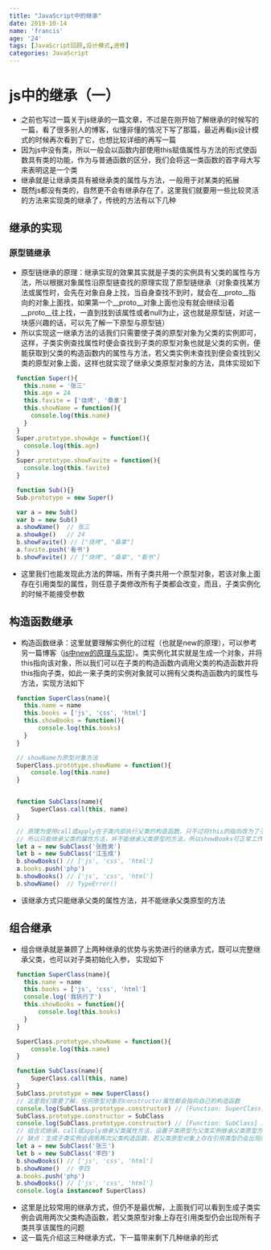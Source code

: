 ```yaml
---
title: "JavaScript中的继承"
date: 2019-10-14
name: 'francis'
age: '24'
tags: [JavaScript回顾,设计模式,进修]
categories: JavaScript
---
```


# js中的继承（一）

- 之前也写过一篇关于js继承的一篇文章，不过是在刚开始了解继承的时候写的一篇，看了很多别人的博客，似懂非懂的情况下写了那篇，最近再看js设计模式的时候再次看到了它，也想比较详细的再写一篇
- 因为js中没有类，所以一般会以函数内部使用this赋值属性与方法的形式使函数具有类的功能，作为与普通函数的区分，我们会将这一类函数的首字母大写来表明这是一个类
- 继承就是让继承类具有被继承类的属性与方法，一般用于对某类的拓展
- 既然js都没有类的，自然更不会有继承存在了，这里我们就要用一些比较灵活的方法来实现类的继承了，传统的方法有以下几种

## 继承的实现

### 原型链继承

- 原型链继承的原理：继承实现的效果其实就是子类的实例具有父类的属性与方法，所以根据对象属性沿原型链查找的原理实现了原型链继承（对象查找某方法或属性时，会先在对象自身上找，当自身查找不到时，就会在__proto__指向的对象上面找，如果第一个__proto__对象上面也没有就会继续沿着__proto__往上找，一直到找到该属性或者null为止，这也就是原型链，对这一块感兴趣的话，可以先了解一下原型与原型链）
- 所以实现这一继承方法的话我们只需要使子类的原型对象为父类的实例即可，这样，子类实例查找属性时便会查找到子类的原型对象也就是父类的实例，便能获取到父类的构造函数内的属性与方法，若父类实例未查找到便会查找到父类的原型对象上面，这样也就实现了继承父类原型对象的方法，具体实现如下

```js
  function Super(){
    this.name = '张三'
    this.age = 24
    this.favite = ['烧烤', '桑拿']
    this.showName = function(){
      console.log(this.name)
    }
  }
  Super.prototype.showAge = function(){
    console.log(this.age)
  }
  Super.prototype.showFavite = function(){
    console.log(this.favite)
  }

  function Sub(){}
  Sub.prototype = new Super()

  var a = new Sub()
  var b = new Sub()
  a.showName()  // 张三
  a.showAge()   // 24
  b.showFavite() // ["烧烤", "桑拿"]
  a.favite.push('看书')
  b.showFavite() // ["烧烤", "桑拿", "看书"]
```

- 这里我们也能发现此方法的弊端，所有子类共用一个原型对象，若该对象上面存在引用类型的属性，则任意子类修改所有子类都会改变，而且，子类实例化的时候不能接受参数

## 构造函数继承

- 构造函数继承：这里就要理解实例化的过程（也就是new的原理），可以参考另一篇博客（[js中new的原理与实现](https://blog.csdn.net/weixin_41900457/article/details/102557358)）。类实例化其实就是生成一个对象，并将this指向该对象，所以我们可以在子类的构造函数内调用父类的构造函数并将this指向子类，如此一来子类的实例对象就可以拥有父类构造函数内的属性与方法，实现方法如下

```js
  function SuperClass(name){
    this.name = name
    this.books = ['js', 'css', 'html']
    this.showBooks = function(){
        console.log(this.books)
    }
  }

  // showName为原型对象方法
  SuperClass.prototype.showName = function(){
      console.log(this.name)
  }


  function SubClass(name){
      SuperClass.call(this, name)
  }

  // 原理为使用call或apply在子类内部执行父类的构造函数，只不过将this的指向改为了子类，
  // 所以只能继承父类的属性方法，并不能继承父类原型的方法，所以showBooks可正常工作，showName会报错
  let a = new SubClass('张胜男')
  let b = new SubClass('江玉成')
  b.showBooks() // ['js', 'css', 'html']
  a.books.push('php')
  b.showBooks() // ['js', 'css', 'html']
  b.showName()  // TypeError()

```

- 该继承方式只能继承父类的属性方法，并不能继承父类原型的方法

## 组合继承

- 组合继承就是兼顾了上两种继承的优势与劣势进行的继承方式，既可以完整继承父类，也可以对子类初始化入参， 实现如下

```js
  function SuperClass(name){
    this.name = name
    this.books = ['js', 'css', 'html']
    console.log('我执行了')
    this.showBooks = function(){
        console.log(this.books)
    }
  }

  SuperClass.prototype.showName = function(){
      console.log(this.name)
  }

  function SubClass(name){
      SuperClass.call(this, name)
  }
  SubClass.prototype = new SuperClass()
  // 这里我们需要了解，任何原型对象的constructor属性都会指向自己的构造函数
  console.log(SubClass.prototype.constructor) // [Function: SuperClass] 这里子类的constructor属性指向了父类的构造函数，需要进行偏转
  SubClass.prototype.constructor = SubClass
  console.log(SubClass.prototype.constructor) // [Function: SubClass] 正常
  // 组合式继承，call或apply继承父类属性方法，设置子类原型为父类实例继承父类原型方法，即可实现功能完备的继承
  // 缺点：生成子类实例会调用两次父类构造函数，若父类原型对象上存在引用类型仍会出现所有子类共享该属性的问题
  let a = new SubClass('张三')
  let b = new SubClass('李四')
  b.showBooks() // ['js', 'css', 'html']
  b.showName()  // 李四
  a.books.push('php')
  b.showBooks() // ['js', 'css', 'html']
  console.log(a instanceof SuperClass)
```

- 这里是比较常用的继承方式，但仍不是最优解，上面我们可以看到生成子类实例会调用两次父类构造函数，若父类原型对象上存在引用类型仍会出现所有子类共享该属性的问题
- 这一篇先介绍这三种继承方式，下一篇带来剩下几种继承的形式
  

